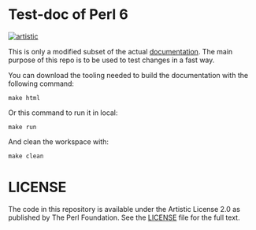 # Test-doc of Perl 6

[![artistic](https://img.shields.io/badge/license-Artistic%202.0-blue.svg?style=flat)](https://opensource.org/licenses/Artistic-2.0)

This is only a modified subset of the actual [documentation](https://github.com/perl6/doc). The main purpose of this repo is to be used to test changes in a fast way.

You can download the tooling needed to build the documentation with the following command:

~~~
make html
~~~

Or this command to run it in local:

~~~
make run
~~~

And clean the workspace with: 

~~~
make clean
~~~

# LICENSE

The code in this repository is available under the Artistic License 2.0
as published by The Perl Foundation. See the [LICENSE](LICENSE) file for the full
text.
